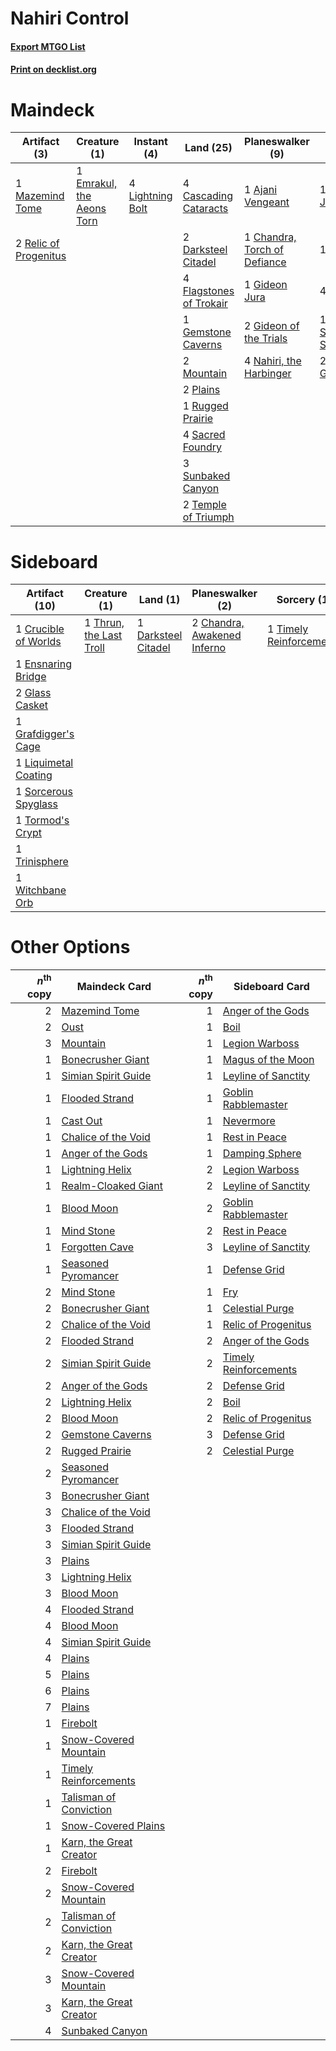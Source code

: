 # Nahiri Control

#### [Export MTGO List](../collection/Nahiri%20Control/Nahiri%20Control.txt)
#### [Print on decklist.org](http://decklist.org/?deckmain=1%09Ajani%20Vengeant%0A4%09Boom%20/%20Bust%0A4%09Cascading%20Cataracts%0A1%09Chandra,%20Torch%20of%20Defiance%0A4%09Cleansing%20Wildfire%0A2%09Darksteel%20Citadel%0A1%09Day%20of%20Judgment%0A1%09Emrakul,%20the%20Aeons%20Torn%0A4%09Flagstones%20of%20Trokair%0A1%09Gemstone%20Caverns%0A1%09Gideon%20Jura%0A2%09Gideon%20of%20the%20Trials%0A4%09Lightning%20Bolt%0A1%09Mazemind%20Tome%0A2%09Mountain%0A4%09Nahiri,%20the%20Harbinger%0A1%09Needleverge%20Pathway%0A1%09Oust%0A4%09Pillage%0A2%09Plains%0A2%09Relic%20of%20Progenitus%0A1%09Rugged%20Prairie%0A4%09Sacred%20Foundry%0A3%09Sunbaked%20Canyon%0A1%09Sweltering%20Suns%0A2%09Temple%20of%20Triumph%0A2%09Wrath%20of%20God&deckside=2%09Chandra,%20Awakened%20Inferno%0A1%09Crucible%20of%20Worlds%0A1%09Darksteel%20Citadel%0A1%09Ensnaring%20Bridge%0A2%09Glass%20Casket%0A1%09Grafdigger's%20Cage%0A1%09Liquimetal%20Coating%0A1%09Sorcerous%20Spyglass%0A1%09Thrun,%20the%20Last%20Troll%0A1%09Timely%20Reinforcements%0A1%09Tormod's%20Crypt%0A1%09Trinisphere%0A1%09Witchbane%20Orb)
# Maindeck

|                                          Artifact (3)                                          |                                            Creature (1)                                            |                                      Instant (4)                                       |                                            Land (25)                                             |                                           Planeswalker (9)                                            |                                        Sorcery (9)                                         |     Unknown (9)     |
|------------------------------------------------------------------------------------------------|----------------------------------------------------------------------------------------------------|----------------------------------------------------------------------------------------|--------------------------------------------------------------------------------------------------|-------------------------------------------------------------------------------------------------------|--------------------------------------------------------------------------------------------|---------------------|
|1 [Mazemind Tome](http://gatherer.wizards.com/Pages/Card/Details.aspx?multiverseid=485555)      |1 [Emrakul, the Aeons Torn](http://gatherer.wizards.com/Pages/Card/Details.aspx?multiverseid=397905)|4 [Lightning Bolt](http://gatherer.wizards.com/Pages/Card/Details.aspx?multiverseid=806)|4 [Cascading Cataracts](http://gatherer.wizards.com/Pages/Card/Details.aspx?multiverseid=426942)  |1 [Ajani Vengeant](http://gatherer.wizards.com/Pages/Card/Details.aspx?multiverseid=174852)            |1 [Day of Judgment](http://gatherer.wizards.com/Pages/Card/Details.aspx?multiverseid=439344)|4 Boom / Bust        |
|2 [Relic of Progenitus](http://gatherer.wizards.com/Pages/Card/Details.aspx?multiverseid=174824)|                                                                                                    |                                                                                        |2 [Darksteel Citadel](http://gatherer.wizards.com/Pages/Card/Details.aspx?multiverseid=389479)    |1 [Chandra, Torch of Defiance](http://gatherer.wizards.com/Pages/Card/Details.aspx?multiverseid=417683)|1 [Oust](http://gatherer.wizards.com/Pages/Card/Details.aspx?multiverseid=401649)           |4 Cleansing Wildfire |
|                                                                                                |                                                                                                    |                                                                                        |4 [Flagstones of Trokair](http://gatherer.wizards.com/Pages/Card/Details.aspx?multiverseid=116733)|1 [Gideon Jura](http://gatherer.wizards.com/Pages/Card/Details.aspx?multiverseid=430549)               |4 [Pillage](http://gatherer.wizards.com/Pages/Card/Details.aspx?multiverseid=14755)         |1 Needleverge Pathway|
|                                                                                                |                                                                                                    |                                                                                        |1 [Gemstone Caverns](http://gatherer.wizards.com/Pages/Card/Details.aspx?multiverseid=122094)     |2 [Gideon of the Trials](http://gatherer.wizards.com/Pages/Card/Details.aspx?multiverseid=426716)      |1 [Sweltering Suns](http://gatherer.wizards.com/Pages/Card/Details.aspx?multiverseid=426851)|                     |
|                                                                                                |                                                                                                    |                                                                                        |2 [Mountain](http://gatherer.wizards.com/Pages/Card/Details.aspx?multiverseid=439859)             |4 [Nahiri, the Harbinger](http://gatherer.wizards.com/Pages/Card/Details.aspx?multiverseid=463948)     |2 [Wrath of God](http://gatherer.wizards.com/Pages/Card/Details.aspx?multiverseid=129808)   |                     |
|                                                                                                |                                                                                                    |                                                                                        |2 [Plains](http://gatherer.wizards.com/Pages/Card/Details.aspx?multiverseid=439856)               |                                                                                                       |                                                                                            |                     |
|                                                                                                |                                                                                                    |                                                                                        |1 [Rugged Prairie](http://gatherer.wizards.com/Pages/Card/Details.aspx?multiverseid=442236)       |                                                                                                       |                                                                                            |                     |
|                                                                                                |                                                                                                    |                                                                                        |4 [Sacred Foundry](http://gatherer.wizards.com/Pages/Card/Details.aspx?multiverseid=405106)       |                                                                                                       |                                                                                            |                     |
|                                                                                                |                                                                                                    |                                                                                        |3 [Sunbaked Canyon](http://gatherer.wizards.com/Pages/Card/Details.aspx?multiverseid=464196)      |                                                                                                       |                                                                                            |                     |
|                                                                                                |                                                                                                    |                                                                                        |2 [Temple of Triumph](http://gatherer.wizards.com/Pages/Card/Details.aspx?multiverseid=373560)    |                                                                                                       |                                                                                            |                     |


# Sideboard

|                                         Artifact (10)                                         |                                           Creature (1)                                           |                                           Land (1)                                           |                                           Planeswalker (2)                                           |                                           Sorcery (1)                                            |
|-----------------------------------------------------------------------------------------------|--------------------------------------------------------------------------------------------------|----------------------------------------------------------------------------------------------|------------------------------------------------------------------------------------------------------|--------------------------------------------------------------------------------------------------|
|1 [Crucible of Worlds](http://gatherer.wizards.com/Pages/Card/Details.aspx?multiverseid=129480)|1 [Thrun, the Last Troll](http://gatherer.wizards.com/Pages/Card/Details.aspx?multiverseid=214050)|1 [Darksteel Citadel](http://gatherer.wizards.com/Pages/Card/Details.aspx?multiverseid=389479)|2 [Chandra, Awakened Inferno](http://gatherer.wizards.com/Pages/Card/Details.aspx?multiverseid=466881)|1 [Timely Reinforcements](http://gatherer.wizards.com/Pages/Card/Details.aspx?multiverseid=220074)|
|1 [Ensnaring Bridge](http://gatherer.wizards.com/Pages/Card/Details.aspx?multiverseid=15866)   |                                                                                                  |                                                                                              |                                                                                                      |                                                                                                  |
|2 [Glass Casket](http://gatherer.wizards.com/Pages/Card/Details.aspx?multiverseid=472977)      |                                                                                                  |                                                                                              |                                                                                                      |                                                                                                  |
|1 [Grafdigger's Cage](http://gatherer.wizards.com/Pages/Card/Details.aspx?multiverseid=278452) |                                                                                                  |                                                                                              |                                                                                                      |                                                                                                  |
|1 [Liquimetal Coating](http://gatherer.wizards.com/Pages/Card/Details.aspx?multiverseid=389578)|                                                                                                  |                                                                                              |                                                                                                      |                                                                                                  |
|1 [Sorcerous Spyglass](http://gatherer.wizards.com/Pages/Card/Details.aspx?multiverseid=435407)|                                                                                                  |                                                                                              |                                                                                                      |                                                                                                  |
|1 [Tormod's Crypt](http://gatherer.wizards.com/Pages/Card/Details.aspx?multiverseid=389723)    |                                                                                                  |                                                                                              |                                                                                                      |                                                                                                  |
|1 [Trinisphere](http://gatherer.wizards.com/Pages/Card/Details.aspx?multiverseid=43545)        |                                                                                                  |                                                                                              |                                                                                                      |                                                                                                  |
|1 [Witchbane Orb](http://gatherer.wizards.com/Pages/Card/Details.aspx?multiverseid=233240)     |                                                                                                  |                                                                                              |                                                                                                      |                                                                                                  |


# Other Options

|*n*<sup>th</sup> copy|                                          Maindeck Card                                           |*n*<sup>th</sup> copy|                                         Sideboard Card                                         |
|--------------------:|--------------------------------------------------------------------------------------------------|--------------------:|------------------------------------------------------------------------------------------------|
|                    2|[Mazemind Tome](http://gatherer.wizards.com/Pages/Card/Details.aspx?multiverseid=485555)          |                    1|[Anger of the Gods](http://gatherer.wizards.com/Pages/Card/Details.aspx?multiverseid=438682)    |
|                    2|[Oust](http://gatherer.wizards.com/Pages/Card/Details.aspx?multiverseid=401649)                   |                    1|[Boil](http://gatherer.wizards.com/Pages/Card/Details.aspx?multiverseid=14630)                  |
|                    3|[Mountain](http://gatherer.wizards.com/Pages/Card/Details.aspx?multiverseid=439859)               |                    1|[Legion Warboss](http://gatherer.wizards.com/Pages/Card/Details.aspx?multiverseid=452859)       |
|                    1|[Bonecrusher Giant](http://gatherer.wizards.com/Pages/Card/Details.aspx?multiverseid=473077)      |                    1|[Magus of the Moon](http://gatherer.wizards.com/Pages/Card/Details.aspx?multiverseid=136152)    |
|                    1|[Simian Spirit Guide](http://gatherer.wizards.com/Pages/Card/Details.aspx?multiverseid=442137)    |                    1|[Leyline of Sanctity](http://gatherer.wizards.com/Pages/Card/Details.aspx?multiverseid=204993)  |
|                    1|[Flooded Strand](http://gatherer.wizards.com/Pages/Card/Details.aspx?multiverseid=405098)         |                    1|[Goblin Rabblemaster](http://gatherer.wizards.com/Pages/Card/Details.aspx?multiverseid=438486)  |
|                    1|[Cast Out](http://gatherer.wizards.com/Pages/Card/Details.aspx?multiverseid=426710)               |                    1|[Nevermore](http://gatherer.wizards.com/Pages/Card/Details.aspx?multiverseid=226878)            |
|                    1|[Chalice of the Void](http://gatherer.wizards.com/Pages/Card/Details.aspx?multiverseid=442211)    |                    1|[Rest in Peace](http://gatherer.wizards.com/Pages/Card/Details.aspx?multiverseid=442021)        |
|                    1|[Anger of the Gods](http://gatherer.wizards.com/Pages/Card/Details.aspx?multiverseid=438682)      |                    1|[Damping Sphere](http://gatherer.wizards.com/Pages/Card/Details.aspx?multiverseid=443101)       |
|                    1|[Lightning Helix](http://gatherer.wizards.com/Pages/Card/Details.aspx?multiverseid=249386)        |                    2|[Legion Warboss](http://gatherer.wizards.com/Pages/Card/Details.aspx?multiverseid=452859)       |
|                    1|[Realm-Cloaked Giant](http://gatherer.wizards.com/Pages/Card/Details.aspx?multiverseid=472988)    |                    2|[Leyline of Sanctity](http://gatherer.wizards.com/Pages/Card/Details.aspx?multiverseid=204993)  |
|                    1|[Blood Moon](http://gatherer.wizards.com/Pages/Card/Details.aspx?multiverseid=45386)              |                    2|[Goblin Rabblemaster](http://gatherer.wizards.com/Pages/Card/Details.aspx?multiverseid=438486)  |
|                    1|[Mind Stone](http://gatherer.wizards.com/Pages/Card/Details.aspx?multiverseid=135280)             |                    2|[Rest in Peace](http://gatherer.wizards.com/Pages/Card/Details.aspx?multiverseid=442021)        |
|                    1|[Forgotten Cave](http://gatherer.wizards.com/Pages/Card/Details.aspx?multiverseid=376344)         |                    3|[Leyline of Sanctity](http://gatherer.wizards.com/Pages/Card/Details.aspx?multiverseid=204993)  |
|                    1|[Seasoned Pyromancer](http://gatherer.wizards.com/Pages/Card/Details.aspx?multiverseid=464094)    |                    1|[Defense Grid](http://gatherer.wizards.com/Pages/Card/Details.aspx?multiverseid=45481)          |
|                    2|[Mind Stone](http://gatherer.wizards.com/Pages/Card/Details.aspx?multiverseid=135280)             |                    1|[Fry](http://gatherer.wizards.com/Pages/Card/Details.aspx?multiverseid=466894)                  |
|                    2|[Bonecrusher Giant](http://gatherer.wizards.com/Pages/Card/Details.aspx?multiverseid=473077)      |                    1|[Celestial Purge](http://gatherer.wizards.com/Pages/Card/Details.aspx?multiverseid=183055)      |
|                    2|[Chalice of the Void](http://gatherer.wizards.com/Pages/Card/Details.aspx?multiverseid=442211)    |                    1|[Relic of Progenitus](http://gatherer.wizards.com/Pages/Card/Details.aspx?multiverseid=174824)  |
|                    2|[Flooded Strand](http://gatherer.wizards.com/Pages/Card/Details.aspx?multiverseid=405098)         |                    2|[Anger of the Gods](http://gatherer.wizards.com/Pages/Card/Details.aspx?multiverseid=438682)    |
|                    2|[Simian Spirit Guide](http://gatherer.wizards.com/Pages/Card/Details.aspx?multiverseid=442137)    |                    2|[Timely Reinforcements](http://gatherer.wizards.com/Pages/Card/Details.aspx?multiverseid=220074)|
|                    2|[Anger of the Gods](http://gatherer.wizards.com/Pages/Card/Details.aspx?multiverseid=438682)      |                    2|[Defense Grid](http://gatherer.wizards.com/Pages/Card/Details.aspx?multiverseid=45481)          |
|                    2|[Lightning Helix](http://gatherer.wizards.com/Pages/Card/Details.aspx?multiverseid=249386)        |                    2|[Boil](http://gatherer.wizards.com/Pages/Card/Details.aspx?multiverseid=14630)                  |
|                    2|[Blood Moon](http://gatherer.wizards.com/Pages/Card/Details.aspx?multiverseid=45386)              |                    2|[Relic of Progenitus](http://gatherer.wizards.com/Pages/Card/Details.aspx?multiverseid=174824)  |
|                    2|[Gemstone Caverns](http://gatherer.wizards.com/Pages/Card/Details.aspx?multiverseid=122094)       |                    3|[Defense Grid](http://gatherer.wizards.com/Pages/Card/Details.aspx?multiverseid=45481)          |
|                    2|[Rugged Prairie](http://gatherer.wizards.com/Pages/Card/Details.aspx?multiverseid=442236)         |                    2|[Celestial Purge](http://gatherer.wizards.com/Pages/Card/Details.aspx?multiverseid=183055)      |
|                    2|[Seasoned Pyromancer](http://gatherer.wizards.com/Pages/Card/Details.aspx?multiverseid=464094)    |                     |                                                                                                |
|                    3|[Bonecrusher Giant](http://gatherer.wizards.com/Pages/Card/Details.aspx?multiverseid=473077)      |                     |                                                                                                |
|                    3|[Chalice of the Void](http://gatherer.wizards.com/Pages/Card/Details.aspx?multiverseid=442211)    |                     |                                                                                                |
|                    3|[Flooded Strand](http://gatherer.wizards.com/Pages/Card/Details.aspx?multiverseid=405098)         |                     |                                                                                                |
|                    3|[Simian Spirit Guide](http://gatherer.wizards.com/Pages/Card/Details.aspx?multiverseid=442137)    |                     |                                                                                                |
|                    3|[Plains](http://gatherer.wizards.com/Pages/Card/Details.aspx?multiverseid=439856)                 |                     |                                                                                                |
|                    3|[Lightning Helix](http://gatherer.wizards.com/Pages/Card/Details.aspx?multiverseid=249386)        |                     |                                                                                                |
|                    3|[Blood Moon](http://gatherer.wizards.com/Pages/Card/Details.aspx?multiverseid=45386)              |                     |                                                                                                |
|                    4|[Flooded Strand](http://gatherer.wizards.com/Pages/Card/Details.aspx?multiverseid=405098)         |                     |                                                                                                |
|                    4|[Blood Moon](http://gatherer.wizards.com/Pages/Card/Details.aspx?multiverseid=45386)              |                     |                                                                                                |
|                    4|[Simian Spirit Guide](http://gatherer.wizards.com/Pages/Card/Details.aspx?multiverseid=442137)    |                     |                                                                                                |
|                    4|[Plains](http://gatherer.wizards.com/Pages/Card/Details.aspx?multiverseid=439856)                 |                     |                                                                                                |
|                    5|[Plains](http://gatherer.wizards.com/Pages/Card/Details.aspx?multiverseid=439856)                 |                     |                                                                                                |
|                    6|[Plains](http://gatherer.wizards.com/Pages/Card/Details.aspx?multiverseid=439856)                 |                     |                                                                                                |
|                    7|[Plains](http://gatherer.wizards.com/Pages/Card/Details.aspx?multiverseid=439856)                 |                     |                                                                                                |
|                    1|[Firebolt](http://gatherer.wizards.com/Pages/Card/Details.aspx?multiverseid=189236)               |                     |                                                                                                |
|                    1|[Snow-Covered Mountain](http://gatherer.wizards.com/Pages/Card/Details.aspx?multiverseid=121233)  |                     |                                                                                                |
|                    1|[Timely Reinforcements](http://gatherer.wizards.com/Pages/Card/Details.aspx?multiverseid=220074)  |                     |                                                                                                |
|                    1|[Talisman of Conviction](http://gatherer.wizards.com/Pages/Card/Details.aspx?multiverseid=464179) |                     |                                                                                                |
|                    1|[Snow-Covered Plains](http://gatherer.wizards.com/Pages/Card/Details.aspx?multiverseid=121267)    |                     |                                                                                                |
|                    1|[Karn, the Great Creator](http://gatherer.wizards.com/Pages/Card/Details.aspx?multiverseid=460928)|                     |                                                                                                |
|                    2|[Firebolt](http://gatherer.wizards.com/Pages/Card/Details.aspx?multiverseid=189236)               |                     |                                                                                                |
|                    2|[Snow-Covered Mountain](http://gatherer.wizards.com/Pages/Card/Details.aspx?multiverseid=121233)  |                     |                                                                                                |
|                    2|[Talisman of Conviction](http://gatherer.wizards.com/Pages/Card/Details.aspx?multiverseid=464179) |                     |                                                                                                |
|                    2|[Karn, the Great Creator](http://gatherer.wizards.com/Pages/Card/Details.aspx?multiverseid=460928)|                     |                                                                                                |
|                    3|[Snow-Covered Mountain](http://gatherer.wizards.com/Pages/Card/Details.aspx?multiverseid=121233)  |                     |                                                                                                |
|                    3|[Karn, the Great Creator](http://gatherer.wizards.com/Pages/Card/Details.aspx?multiverseid=460928)|                     |                                                                                                |
|                    4|[Sunbaked Canyon](http://gatherer.wizards.com/Pages/Card/Details.aspx?multiverseid=464196)        |                     |                                                                                                |

